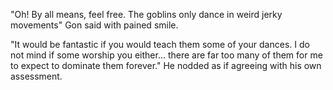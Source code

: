 "Oh! By all means, feel free. The goblins only dance in weird jerky movements" Gon said with pained smile. 

"It would be fantastic if you would teach them some of your dances. I do not mind if some worship you either... there are far too many of them for me to expect to dominate them forever." He nodded as if agreeing with his own assessment.
